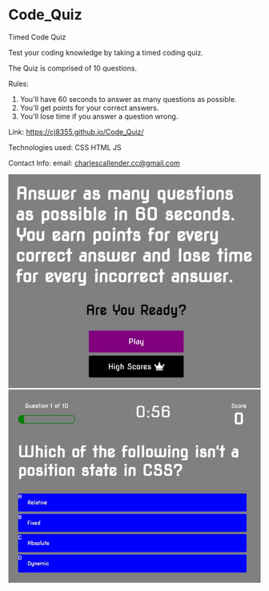 # Code_Quiz
Timed Code Quiz

Test your coding knowledge by taking a timed coding quiz.

The Quiz is comprised of 10 questions.

Rules:

1. You'll have 60 seconds to answer as many questions as possible.
2. You'll get points for your correct answers.
3. You'll lose time if you answer a question wrong.

Link: https://cj8355.github.io/Code_Quiz/

Technologies used:
CSS
HTML
JS

Contact Info:
email: charlescallender.cc@gmail.com

![ScreenShot](./codeQuiz.JPG)
![ScreenShot2](./codeQuiz2.JPG)